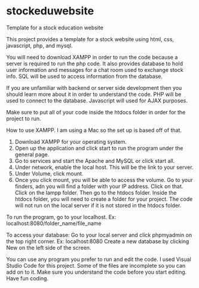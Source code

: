 # stockeduwebsite
Template for a stock education website

This project provides a template for a stock website using html, css, javascript, php, and mysql.

You will need to download XAMPP in order to run the code because a server is required to run the php code. It also provides database to hold user information and messages for a chat room used to exchange stock info. SQL will be used to access information from the database.

If you are unfamiliar with backend or server side development then you should learn more about it in order to understand the code. PHP will be used to connect to the database. Javascript will used for AJAX purposes.

Make sure to put all of your code inside the htdocs folder in order for the project to run.

How to use XAMPP. I am using a Mac so the set up is based off of that. 
1. Download XAMPP for your operating system. 
2. Open up the application and click start to run the program under the general page.
3. Go to services and start the Apache and MySQL or click start all.
4. Under network, enable the local host. This will be the link to your server.
5. Under Volume, click mount. 
6. Once you click mount, you will be able to access the volume. Go to your finders, adn you will find a folder with your IP address. Click on that. Click on the lampp folder. Then go to the htdocs folder. Inside the htdocs folder, you will need to create a folder for your project. The code will not run on the local server if it is not stored in the htdocs folder.

To run the program, go to your localhost. 
Ex: localhost:8080/folder_name/file_name

To access your database:
Go to your local server and click phpmyadmin on the top right corner. 
Ex: localhost:8080
Create a new database by clicking New on the left side of the screen.

You can use any program you prefer to run and edit the code. I used Visual Studio Code for this project.
Some of the files are incomplete so you can add on to it. Make sure you understand the code before you start editing. Have fun coding.
